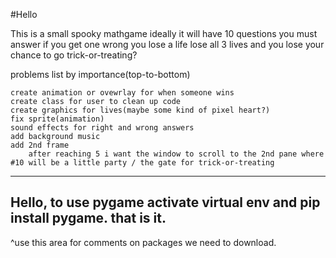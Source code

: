 #Hello

[](screenshot.PNG)

This is a small spooky mathgame
ideally it will have 10 questions you must answer
if you get one wrong you lose a life lose all 3 lives 
    and you lose your chance to go trick-or-treating?

problems list by importance(top-to-bottom)

    create animation or ovewrlay for when someone wins
    create class for user to clean up code
    create graphics for lives(maybe some kind of pixel heart?)
    fix sprite(animation)
    sound effects for right and wrong answers
    add background music
    add 2nd frame
        after reaching 5 i want the window to scroll to the 2nd pane where #10 will be a little party / the gate for trick-or-treating

-------------------
Hello, to use pygame activate virtual env and
pip install pygame. that is it.
-------------------

^use this area for comments on packages we need to download.